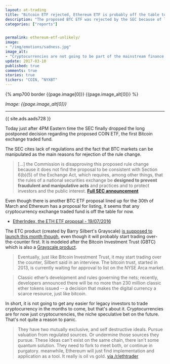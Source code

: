 ```yaml
---
layout: at-trading
title: "Bitcoin ETF rejected, Ethereum ETF is probably off the table too"
description: "The proposed BTC ETF was rejected by the SEC because of lack of regulations in crypto exchanges - a reason that holds true for Ethereum too"
categories: ["reports"]


permalink: ethereum-etf-unlikely/
image:
- "/img/emotions/sadness.jpg"
image_alt:
- "Cryptocurrencies are not going to be part of the mainstream finance for now."
update: 2017-03-10
published: true
comments: true
stories: true
tickers: "COIN, ^NYXBT"
---
```


{% amp700 border {{page.image[0]}} {{page.image_alt[0]}} %}

_Image: {{page.image_alt[0]}}_

________________________


{{ site.ads.aads728 }}


Today just after 4PM Eastern time the SEC finally dropped the long postponed decision regarding the proposed COIN ETF, the first Bitcoin exchange traded fund.

The SEC cites lack of regulations and the fact that BTC markets can be manipulated as the main reasons for rejection of the rule change.

> [...] the Commission is disapproving this proposed rule change because it does not find the proposal to be consistent with Section 6(b)(5) of the Exchange Act, which requires, among other things, that the rules of a national securities exchange be **designed to prevent fraudulent and manipulative acts** and practices and to protect investors and the public interest. **[Full SEC announcement](https://www.sec.gov/rules/sro/batsbzx/2017/34-80206.pdf)**

Even though there is another BTC ETF proposal lined up for the 30th of March and Ethereum has a proposal for listing, it seems that any cryptocurrency exchange traded fund is off the table for now.

* [EtherIndex, the ETH ETF proposal - 19/07/2016](https://www.cryptocoinsnews.com/etherindex-registers-sec-issue-ether-shares/)

The ETC product (created by Barry Silbert's Grayscale) [is supposed to launch this month though](https://www.bloomberg.com/news/articles/2017-03-09/bitcoin-trust-s-silbert-to-launch-classic-ether-fund-this-month), even though it will probably start trading over-the-counter first. It is modeled after the Bitcoin Investment Trust (GBTC) which is also a [Grayscale product](https://grayscale.co/bitcoin-investment-trust/).

> Eventually, just like Bitcoin Investment Trust, it may start trading over the counter, Silbert said in an interview. The bitcoin trust, started in 2013, is currently waiting for approval to list on the NYSE Arca market.

> Classic ether’s development and rules governing the nets; recently, developers announced there will be no more than 230 million classic ether tokens issued -- a decision that makes the digital currency a scarce resource, just like bitcoin.

In short, it is not going to get any easier for legacy investors to trade cryptocurrency in the months to come, but that's about it. Cryptocurrencies are for now just cryptocurrencies, the niche speculative bet on the future. That's not quite a reason to panic.

> They have two mutually exclusive, and self destructive ideals.
Pursue valuation from regulated sources.
Or undermine those sources they pursue.
These Ideas can't exist on the same chain, there isn't some quantum solution. They need to fork to meet both, or continue in purgatory. meanwhile, Ethereum will just find implementation and application as a tool. It really is oil vs gold. [via /r/ethtrader](https://www.reddit.com/r/ethtrader/comments/5yoqdr/denied/)
